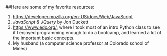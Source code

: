 ##Here are some of my favorite resources:

1. https://developer.mozilla.org/en-US/docs/Web/JavaScript
1. *JavaScript & JQuery* by Jon Duckett
1. https://www.edx.org/, where I took most of an intro Python class to see if I enjoyed programming enough to do a bootcamp, and learned a lot of the important basic concepts.
1. My husband (a computer science professor at Colorado school of Mines)
